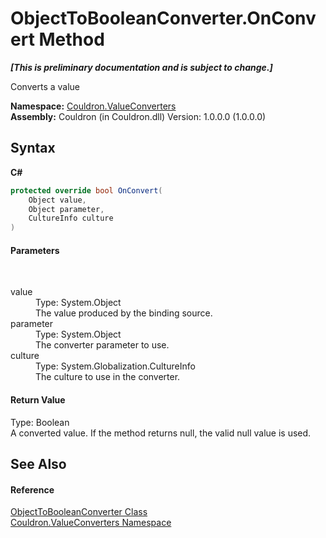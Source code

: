 # ObjectToBooleanConverter.OnConvert Method 
 _**\[This is preliminary documentation and is subject to change.\]**_

Converts a value

**Namespace:**&nbsp;<a href="N_Couldron_ValueConverters">Couldron.ValueConverters</a><br />**Assembly:**&nbsp;Couldron (in Couldron.dll) Version: 1.0.0.0 (1.0.0.0)

## Syntax

**C#**<br />
``` C#
protected override bool OnConvert(
	Object value,
	Object parameter,
	CultureInfo culture
)
```


#### Parameters
&nbsp;<dl><dt>value</dt><dd>Type: System.Object<br />The value produced by the binding source.</dd><dt>parameter</dt><dd>Type: System.Object<br />The converter parameter to use.</dd><dt>culture</dt><dd>Type: System.Globalization.CultureInfo<br />The culture to use in the converter.</dd></dl>

#### Return Value
Type: Boolean<br />A converted value. If the method returns null, the valid null value is used.

## See Also


#### Reference
<a href="T_Couldron_ValueConverters_ObjectToBooleanConverter">ObjectToBooleanConverter Class</a><br /><a href="N_Couldron_ValueConverters">Couldron.ValueConverters Namespace</a><br />